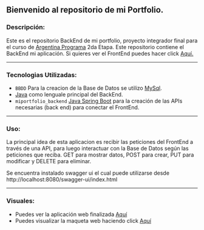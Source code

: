 ## Bienvenido al repositorio de mi Portfolio.

### **Descripción:**

Este es el repositorio BackEnd de mi portfolio, proyecto integrador final para el curso de [Argentina Programa](https://www.argentina.gob.ar/produccion/transformacion-digital-y-economia-del-conocimiento/argentina-programa "Argentina Programa") 2da Etapa.
Este repositorio contiene el BackEnd mi aplicación.
Si quieres ver el FrontEnd puedes hacer click [Aquí.](https://github.com/Sakuracc8/Portfolio_Natalia_Miguel/tree/main/Portfolio_Natalia_Miguel/FrontEnd "Aquí")

---

### **Tecnologias Utilizadas:**

- `BBDD` Para la creacion de la Base de Datos se utilizo [MySql](https://www.mysql.com/ "MySql").
- [Java](https://www.java.com/es/ "Java") como lenguale principal del BackEnd.
- `miportfolio_backend` [Java Spring Boot](https://spring.io/projects/spring-boot "Java Spring Boot") para la creación de las APIs necesarias (back end) para conectar el FrontEnd.

---

### **Uso:**

La principal idea de esta aplicacion es recibir las peticiones del FrontEnd a través de una API, para luego interactuar con la Base de Datos según las peticiones que reciba. GET para mostrar datos, POST para crear, PUT para modificar y DELETE para eliminar.

Se encuentra instalado swagger ui el cual puede utilizarse desde http://localhost:8080/swagger-ui/index.html


---

### **Visuales:**

- Puedes ver la aplicación web finalizada [Aquí](URL "Aqui")
- Puedes visualizar la maqueta web haciendo click [Aquí](URL "Aquí")
